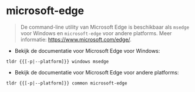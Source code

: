 # microsoft-edge

> De command-line utility van Microsoft Edge is beschikbaar als `msedge` voor Windows en `microsoft-edge` voor andere platforms.
> Meer informatie: <https://www.microsoft.com/edge/>.

- Bekijk de documentatie voor Microsoft Edge voor Windows:

`tldr {{[-p|--platform]}} windows msedge`

- Bekijk de documentatie voor Microsoft Edge voor andere platforms:

`tldr {{[-p|--platform]}} common microsoft-edge`
